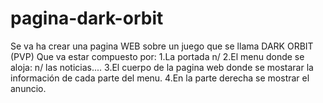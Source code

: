 # pagina-dark-orbit
Se va ha crear una pagina WEB sobre un juego que se llama DARK ORBIT (PVP)
Que va estar compuesto por:
1.La portada n/
2.El menu donde se aloja: n/
  las noticias....
3.El cuerpo de la pagina web donde se mostarar la información de cada parte del menu.
4.En la parte derecha se mostrar el anuncio.

